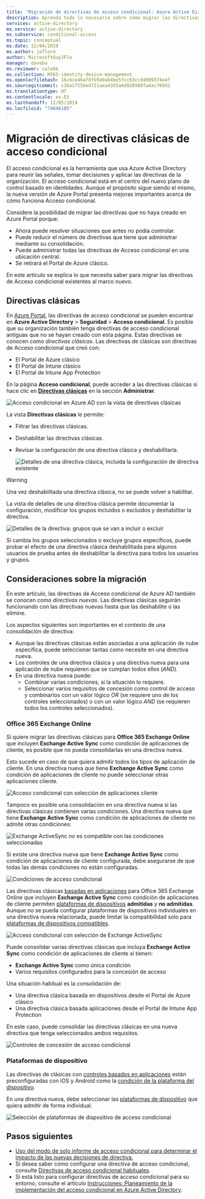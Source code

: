 ```yaml
---
title: 'Migración de directivas de acceso condicional: Azure Active Directory'
description: Aprenda todo lo necesario sobre cómo migrar las directivas clásicas en Azure Portal.
services: active-directory
ms.service: active-directory
ms.subservice: conditional-access
ms.topic: conceptual
ms.date: 12/04/2019
ms.author: joflore
author: MicrosoftGuyJFlo
manager: daveba
ms.reviewer: calebb
ms.collection: M365-identity-device-management
ms.openlocfilehash: 16c6ce46af8fb9a9ab4be5fcc63ccd4909374e4f
ms.sourcegitcommit: c38a1f55bed721aea4355a6d9289897a4ac769d2
ms.translationtype: HT
ms.contentlocale: es-ES
ms.lasthandoff: 12/05/2019
ms.locfileid: "74846185"
---
```

# <a name="conditional-access-classic-policy-migration"></a>Migración de directivas clásicas de acceso condicional

El acceso condicional es la herramienta que usa Azure Active Directory para reunir las señales, tomar decisiones y aplicar las directivas de la organización. El acceso condicional está en el centro del nuevo plano de control basado en identidades. Aunque el propósito sigue siendo el mismo, la nueva versión de Azure Portal presenta mejoras importantes acerca de cómo funciona Acceso condicional.

Considere la posibilidad de migrar las directivas que no haya creado en Azure Portal porque:

- Ahora puede resolver situaciones que antes no podía controlar.
- Puede reducir el número de directivas que tiene que administrar mediante su consolidación.
- Puede administrar todas las directivas de Acceso condicional en una ubicación central.
- Se retirará el Portal de Azure clásico.

En este artículo se explica lo que necesita saber para migrar las directivas de Acceso condicional existentes al marco nuevo.

## <a name="classic-policies"></a>Directivas clásicas

En [Azure Portal](https://portal.azure.com), las directivas de acceso condicional se pueden encontrar en **Azure Active Directory** > **Seguridad** > **Acceso condicional**. Es posible que su organización también tenga directivas de acceso condicional antiguas que no se hayan creado con esta página. Estas directivas se conocen como *directivas clásicas*. Las directivas de clásicas son directivas de Acceso condicional que creó con:

- El Portal de Azure clásico
- El Portal de Intune clásico
- El Portal de Intune App Protection

En la página **Acceso condicional**, puede acceder a las directivas clásicas si hace clic en [**Directivas clásicas**](https://portal.azure.com/#blade/Microsoft_AAD_IAM/ConditionalAccessBlade/ClassicPolicies) en la sección **Administrar**. 

![Acceso condicional en Azure AD con la vista de directivas clásicas](./media/policy-migration/71.png)

La vista **Directivas clásicas** le permite:

- Filtrar las directivas clásicas.
- Deshabilitar las directivas clásicas.
- Revisar la configuración de una directiva clásica y deshabilitarla.

   ![Detalles de una directiva clásica, incluida la configuración de directiva existente](./media/policy-migration/74.png)

> [!WARNING]
> Una vez deshabilitada una directiva clásica, no se puede volver a habilitar.

La vista de detalles de una directiva clásica permite documentar la configuración, modificar los grupos incluidos o excluidos y deshabilitar la directiva.

![Detalles de la directiva: grupos que se van a incluir o excluir](./media/policy-migration/75.png)

Si cambia los grupos seleccionados o excluye grupos específicos, puede probar el efecto de una directiva clásica deshabilitada para algunos usuarios de prueba antes de deshabilitar la directiva para todos los usuarios y grupos.
 
## <a name="migration-considerations"></a>Consideraciones sobre la migración

En este artículo, las directivas de Acceso condicional de Azure AD también se conocen como *directivas nuevas*.
Las directivas clásicas seguirán funcionando con las directivas nuevas hasta que las deshabilite o las elimine. 

Los aspectos siguientes son importantes en el contexto de una consolidación de directiva:

- Aunque las directivas clásicas están asociadas a una aplicación de nube específica, puede seleccionar tantas como necesite en una directiva nueva.
- Los controles de una directiva clásica y una directiva nueva para una aplicación de nube requieren que se cumplan todos ellos (*AND*). 
- En una directiva nueva puede:
   - Combinar varias condiciones, si la situación lo requiere. 
   - Seleccionar varios requisitos de concesión como control de acceso y combinarlos con un valor lógico *OR* (se requiere uno de los controles seleccionados) o con un valor lógico *AND* (se requieren todos los controles seleccionados).

### <a name="office-365-exchange-online"></a>Office 365 Exchange Online

Si quiere migrar las directivas clásicas para **Office 365 Exchange Online** que incluyen **Exchange Active Sync** como condición de aplicaciones de cliente, es posible que no pueda consolidarlas en una directiva nueva. 

Esto sucede en caso de que quiera admitir todos los tipos de aplicación de cliente. En una directiva nueva que tiene **Exchange Active Sync** como condición de aplicaciones de cliente no puede seleccionar otras aplicaciones cliente.

![Acceso condicional con selección de aplicaciones cliente](./media/policy-migration/64.png)

Tampoco es posible una consolidación en una directiva nueva si las directivas clásicas contienen varias condiciones. Una directiva nueva que tiene **Exchange Active Sync** como condición de aplicaciones de cliente no admite otras condiciones:   

![Exchange ActiveSync no es compatible con las condiciones seleccionadas](./media/policy-migration/08.png)

Si existe una directiva nueva que tiene **Exchange Active Sync** como condición de aplicaciones de cliente configurada, debe asegurarse de que todas las demás condiciones no están configuradas. 

![Condiciones de acceso condicional](./media/policy-migration/16.png)
 
Las directivas clásicas [basadas en aplicaciones](technical-reference.md#approved-client-app-requirement) para Office 365 Exchange Online que incluyen **Exchange Active Sync** como condición de aplicaciones de cliente permiten [plataformas de dispositivos](technical-reference.md#device-platform-condition) **admitidas** y **no admitidas**. Aunque no se pueda configurar plataformas de dispositivos individuales en una directiva nueva relacionada, puede limitar la compatibilidad solo para [plataformas de dispositivos compatibles](technical-reference.md#device-platform-condition). 

![Acceso condicional con selección de Exchange ActiveSync](./media/policy-migration/65.png)

Puede consolidar varias directivas clásicas que incluya **Exchange Active Sync** como condición de aplicaciones de cliente si tienen:

- **Exchange Active Sync** como única condición 
- Varios requisitos configurados para la concesión de acceso

Una situación habitual es la consolidación de:

- Una directiva clásica basada en dispositivos desde el Portal de Azure clásico 
- Una directiva clásica basada aplicaciones desde el Portal de Intune App Protection 
 
En este caso, puede consolidar las directivas clásicas en una nueva directiva que tenga seleccionados ambos requisitos.

![Controles de concesión de acceso condicional](./media/policy-migration/62.png)

### <a name="device-platforms"></a>Plataformas de dispositivo

Las directivas de clásicas con [controles basados en aplicaciones](technical-reference.md#approved-client-app-requirement) están preconfiguradas con iOS y Android como la [condición de la plataforma del dispositivo](technical-reference.md#device-platform-condition). 

En una directiva nueva, debe seleccionar las [plataformas de dispositivo](technical-reference.md#device-platform-condition) que quiera admitir de forma individual.

![Selección de plataformas de dispositivo de acceso condicional](./media/policy-migration/41.png)

## <a name="next-steps"></a>Pasos siguientes

- [Uso del modo de solo informe de acceso condicional para determinar el impacto de las nuevas decisiones de directiva.](concept-conditional-access-report-only.md)
- Si desea saber cómo configurar una directiva de acceso condicional, consulte [Directivas de acceso condicional habituales](concept-conditional-access-policy-common.md).
- Si está listo para configurar directivas de acceso condicional para su entorno, consulte el artículo [Instrucciones: Planeamiento de la implementación del acceso condicional en Azure Active Directory](plan-conditional-access.md). 
